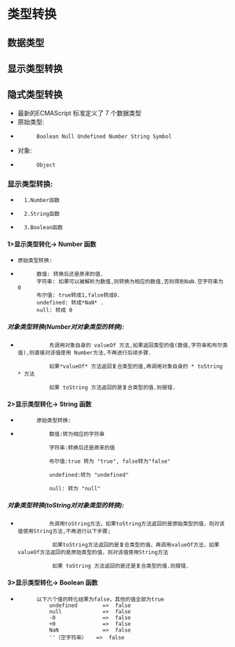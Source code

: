 # 类型转换
##  数据类型
##  显示类型转换
##  隐式类型转换
*   最新的ECMAScript 标准定义了 7 个数据类型
*   原始类型:
*           Boolean Null Undefined Number String Symbol
*   对象:
*           Object
### 显示类型转换:
*       1.Number函数
*       2.String函数
*       3.Boolean函数
####     1>显示类型转化->  Number 函数
*     原始类型转换:
*           数值: 转换后还是原来的值.
            字符串: 如果可以被解析为数值,则转换为相应的数值,否则得到NaN.空字符串为 0
            布尔值: true转成1,false转成0.
            undefined: 转成*NaN* .
            null: 转成 0

#####       对象类型转换(Number对对象类型的转换):
*               先调用对象自身的 valueOf 方法,如果返回类型的值(数值,字符串和布尔类值),则直接对该值使用 Number方法,不再进行后续步骤.
          
                如果*valueOf* 方法返回复合类型的值,再调用对象自身的 * toString * 方法
          
                如果 toString 方法返回的是复合类型的值.则报错.
####    2>显示类型转化->  String 函数
*           原始类型转换:
*               数值:转为相应的字符串

                字符串:转换后还是原来的值

                布尔值:true 转为 "true", false转为"false"

                undefined:转为 "undefined"

                null: 转为 "null"
#####       对象类型转换(toString对对象类型的转换):
*               先调用toString方法，如果toString方法返回的是原始类型的值，则对该值使用String方法,不再进行以下步骤;

                 如果toString方法返回的是复合类型的值，再调用valueOf方法，如果valueOf方法返回的是原始类型的值，则对该值使用String方法

                 如果 toString 方法返回的是还是复合类型的值.则报错.


####    3>显示类型转化->  Boolean 函数
*           以下六个值的转化结果为false，其他的值全部为true
                undefined        =>  false
                null             =>  false
                -0               =>  false
                +0               =>  false
                NaN              =>  false
                ''（空字符串）   =>  false